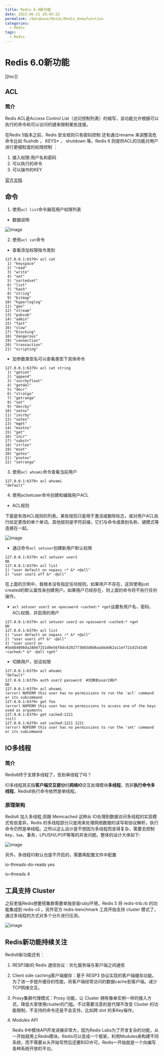 ```yaml
---
title: Redis 6.0新功能
date: 2022-06-21 20:45:22
permalink: /database/Reids/Redis_6newfunction
categories:
  - Redis
tags:
  - Redis
---
```

# Redis 6.0新功能

[[toc]]

## ACL

### 简介

Redis ACL是Access Control List（访问控制列表）的缩写，该功能允许根据可以执行的命令和可以访问的键来限制某些连接。

在Redis 5版本之前，Redis 安全规则只有密码控制 还有通过rename 来调整高危命令比如 flushdb ， KEYS* ， shutdown 等。Redis 6 则提供ACL的功能对用户进行更细粒度的权限控制 ：

1. 接入权限:用户名和密码 
2. 可以执行的命令 
3. 可以操作的KEY

[官方文档](https://redis.io/topics/acl)

## 命令

1. 使用`acl list`命令展现用户权限列表

+ 数据说明

![image](https://cdn.jsdelivr.net/gh/xustudyxu/image-hosting@master/20220621/image.onrn0viztts.webp)

2. 使用`acl cat`命令

+ 查看添加权限指令类别

```shell
127.0.0.1:6379> acl cat
 1) "keyspace"
 2) "read"
 3) "write"
 4) "set"
 5) "sortedset"
 6) "list"
 7) "hash"
 8) "string"
 9) "bitmap"
10) "hyperloglog"
11) "geo"
12) "stream"
13) "pubsub"
14) "admin"
15) "fast"
16) "slow"
17) "blocking"
18) "dangerous"
19) "connection"
20) "transaction"
21) "scripting"
```

+ 加参数类型名可以查看类型下具体命令

```shell
127.0.0.1:6379> acl cat string
 1) "getset"
 2) "append"
 3) "incrbyfloat"
 4) "getdel"
 5) "decr"
 6) "stralgo"
 7) "getrange"
 8) "set"
 9) "decrby"
10) "setnx"
11) "incrby"
12) "setex"
13) "mget"
14) "msetnx"
15) "get"
16) "incr"
17) "substr"
18) "strlen"
19) "mset"
20) "getex"
21) "psetex"
22) "setrange"
```

3. 使用`acl whoami`命令查看当前用户

```shell
127.0.0.1:6379> acl whoami
"default"
```

4. 使用aclsetuser命令创建和编辑用户ACL

+ ACL规则

下面是有效ACL规则的列表。某些规则只是用于激活或删除标志，或对用户ACL执行给定更改的单个单词。其他规则是字符前缀，它们与命令或类别名称、键模式等连接在一起。

![image](https://cdn.jsdelivr.net/gh/xustudyxu/image-hosting@master/20220621/image.18f2kyq9rc3k.webp)

+ 通过命令`acl setuser`创建新用户默认权限

```shell
127.0.0.1:6379> acl setuser user1
OK
127.0.0.1:6379> acl list
1) "user default on nopass ~* &* +@all"
2) "user user1 off &* -@all"
```

在上面的示例中，我根本没有指定任何规则。如果用户不存在，这将使用just
created的默认属性来创建用户。如果用户已经存在，则上面的命令将不执行任何操作。

+ `acl setuser user2 on >password ~cached:* +get`设置有用户名、密码、ACL权限、并启用的用户

```
127.0.0.1:6379> acl setuser user2 on >password ~cached:* +get
OK
127.0.0.1:6379> acl list
1) "user default on nopass ~* &* +@all"
2) "user user1 off &* -@all"
3) "user user2 on #5e884898da28047151d0e56f8dc6292773603d0d6aabbdd62a11ef721d1542d8 ~cached:* &* -@all +get"
```

+ 切换用户，验证权限

```shell
127.0.0.1:6379> acl whoami
"default"
127.0.0.1:6379> auth user2 password  #切换到user2用户
OK
127.0.0.1:6379> acl whoami
(error) NOPERM this user has no permissions to run the 'acl' command or its subcommand
127.0.0.1:6379> get foo
(error) NOPERM this user has no permissions to access one of the keys used as arguments
127.0.0.1:6379> get cached:1221
(nil)
127.0.0.1:6379> set cached:1221 1221
(error) NOPERM this user has no permissions to run the 'set' command or its subcommand
```

## IO多线程

### 简介

Redis6终于支撑多线程了，告别单线程了吗？

IO多线程其实指**客户端交互部分**的**网络IO**交互处理模块**多线程**，而非**执行命令多线程**。Redis6执行命令依然是单线程。

### 原理架构

Redis6 加入多线程,但跟 Memcached 这种从 IO处理到数据访问多线程的实现模式有些差异。Redis 的多线程部分只是用来处理网络数据的读写和协议解析，执行命令仍然是单线程。之所以这么设计是不想因为多线程而变得复杂，需要去控制 key、lua、事务，LPUSH/LPOP等等的并发问题。整体的设计大体如下:

![image](https://cdn.jsdelivr.net/gh/xustudyxu/image-hosting@master/20220621/image.62yuife2nb40.webp)

另外，多线程IO默认也是不开启的，需要再配置文件中配置

io-threads-do-reads  yes 

io-threads 4

## **工具支持** **Cluster**

之前老版Redis想要搭集群需要单独安装ruby环境，Redis 5 将 redis-trib.rb 的功能集成到 redis-cli 。另外官方 redis-benchmark 工具开始支持 cluster 模式了，通过多线程的方式对多个分片进行压测。

![image](https://cdn.jsdelivr.net/gh/xustudyxu/image-hosting@master/20220621/image.shprq0w1hyo.webp)

## Redis新功能持续关注

Redis6新功能还有：

1. RESP3新的 Redis 通信协议：优化服务端与客户端之间通信

2. Client side caching客户端缓存：基于 RESP3 协议实现的客户端缓存功能。为了进一步提升缓存的性能，将客户端经常访问的数据cache到客户端。减少TCP网络交互。

3. Proxy集群代理模式：Proxy 功能，让 Cluster 拥有像单实例一样的接入方式，降低大家使用cluster的门槛。不过需要注意的是代理不改变 Cluster 的功能限制，不支持的命令还是不会支持，比如跨 slot 的多Key操作。

4. Modules API

   Redis 6中模块API开发进展非常大，因为Redis Labs为了开发复杂的功能，从一开始就用上Redis模块。Redis可以变成一个框架，利用Modules来构建不同系统，而不需要从头开始写然后还要BSD许可。Redis一开始就是一个向编写各种系统开放的平台。